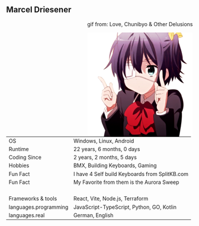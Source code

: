 
## Marcel Driesener

<p align="right">gif from: Love, Chunibyo & Other Delusions</p>
<img align="right" height="280" src="assets/Rikka.gif" alt="Rikka Takanashi 'dance'" />

|                       |                                                                                                      |
| --------------------- | ---------------------------------------------------------------------------------------------------- |
| OS                    | Windows, Linux, Android                                                                              |
| Runtime               | 22 years, 6 months, 0 days                   |
| Coding Since          | 2 years, 2 months, 5 days |
| Hobbies               | BMX, Building Keyboards, Gaming                                                                      |
| Fun Fact              | I have 4 Self build Keyboards from SplitKB.com                                                       |
| Fun Fact              | My Favorite from them is the Aurora Sweep                                                            |
| ‎                      | ‎                                                                                                     |
| Frameworks & tools    | React, Vite, Node.js, Terraform                                                                      |
| languages.programming | JavaScript-TypeScript, Python, GO, Kotlin                                                            |
| languages.real        | German, English                                                                                      |

